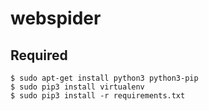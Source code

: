 # webspider

## Required 
```
$ sudo apt-get install python3 python3-pip
$ sudo pip3 install virtualenv
$ sudo pip3 install -r requirements.txt
```

